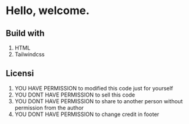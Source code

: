 # Hello, welcome.

## Build with
1. HTML
2. Tailwindcss

## Licensi
1. YOU HAVE PERMISSION to modified this code just for yourself
2. YOU DONT HAVE PERMISSION to sell this code
3. YOU DONT HAVE PERMISSION to share to another person without permission from the author 
4. YOU DONT HAVE PERMISSION to change credit in footer
